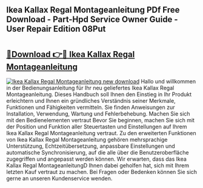## Ikea Kallax Regal Montageanleitung PDf Free Download - Part-Hpd Service Owner Guide - User Repair Edition 08Put

# <h2><a href="http://df84gcw.blite.top/?on=Ikea+Kallax+Regal+Montageanleitung">🔗Download 👉🔴 Ikea Kallax Regal Montageanleitung</a></h2>

[![Ikea Kallax Regal Montageanleitung new download](https://i.imgur.com/lujVjoI.png)](http://df84gcw.blite.top/?on=Ikea+Kallax+Regal+Montageanleitung)
Hallo und willkommen in der Bedienungsanleitung für Ihr neu geliefertes Ikea Kallax Regal Montageanleitung. Dieses Handbuch soll Ihnen den Einstieg in Ihr Produkt erleichtern und Ihnen ein gründliches Verständnis seiner Merkmale, Funktionen und Fähigkeiten vermitteln. Sie finden Anweisungen zur Installation, Verwendung, Wartung und Fehlerbehebung. Machen Sie sich mit den Bedienelementen vertraut Bevor Sie beginnen, machen Sie sich mit der Position und Funktion aller Steuertasten und Einstellungen auf Ihrem Ikea Kallax Regal Montageanleitung vertraut. Zu den erweiterten Funktionen von Ikea Kallax Regal Montageanleitung gehören mehrsprachige Unterstützung, Echtzeitübersetzung, anpassbare Einstellungen und automatische Synchronisierung, auf die alle über die Benutzeroberfläche zugegriffen und angepasst werden können. Wir erwarten, dass das Ikea Kallax Regal MontageanleitungD Ihnen dabei geholfen hat, sich mit Ihrem letzten Kauf vertraut zu machen. Bei Fragen oder Bedenken können Sie sich gerne an unseren Kundenservice wenden.
